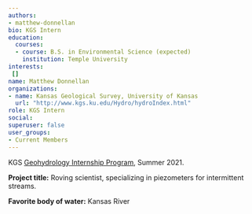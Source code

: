 ```yaml
---
authors:
- matthew-donnellan
bio: KGS Intern
education:
  courses:
  - course: B.S. in Environmental Science (expected)
    institution: Temple University
interests:
 []
name: Matthew Donnellan
organizations:
- name: Kansas Geological Survey, University of Kansas
  url: "http://www.kgs.ku.edu/Hydro/hydroIndex.html"
role: KGS Intern
social:
superuser: false
user_groups:
- Current Members
---
```

KGS [Geohydrology Internship Program](http://www.kgs.ku.edu/Hydro/gipIndex.html), Summer 2021.

**Project title:** Roving scientist, specializing in piezometers for intermittent streams.

**Favorite body of water:** Kansas River